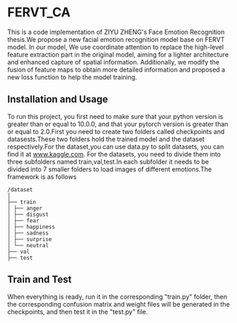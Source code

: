 # FERVT_CA
This is a code implementation of ZIYU ZHENG's Face Emotion Recognition thesis.We propose a new facial emotion recognition model base on FERVT model. In our model, We use coordinate attention to replace the high-level feature extraction part in the original model, aiming for a lighter architecture and enhanced capture of spatial information. Additionally, we modify the fusion of feature maps to obtain more detailed information and proposed a new loss function to help the model training.

## Installation and Usage

To run this project, you first need to make sure that your python version is greater than or equal to 10.0.0, and that your pytorch version is greater than or equal to 2.0.First you need to create two folders called checkpoints and datasests.These two folders hold the trained model and the dataset respectively.For the dataset,you can use data.py to split datasets, you can find it at www.kaggle.com. For the datasets, you need to divide them into three subfolders named train,val,test.In each subfolder it needs to be divided into 7 smaller folders to load images of different emotions.The framework is as follows

```
/dataset
│
├── train
│ ├── anger
│ ├── disgust
│ ├── fear
│ ├── happiness
│ ├── sadness
│ ├── surprise
│ └── neutral
├── val
├── test
```
## Train and Test

When everything is ready, run it in the corresponding "train.py" folder, then the corresponding confusion matrix and weight files will be generated in the checkpoints, and then test it in the "test.py" file.
